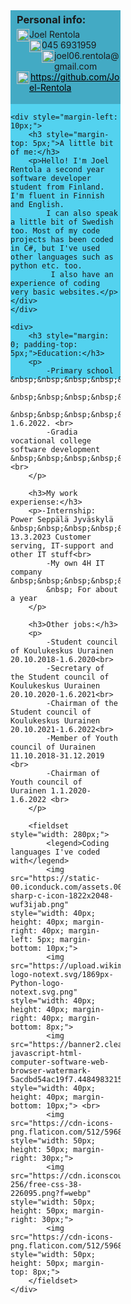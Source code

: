 <html lang="en">
<head>
    <meta charset="UTF-8">
    <meta name="viewport" content="width=device-width, initial-scale=1.0">
    <title>Document</title>
</head>
<style>
.info{
    float: left;
    width: 35%;
    height: 590px;
    background-color: #53d2ef;
    margin-right: 25px;
}
.box{
    height: 150px;
    background-color: #43aac4;
    padding-left: 10px;
}
.box img{
    float: left;
}
</style>
<body>
    <div class="info">
    <div class="box">
        <h3 style="margin-top: 0; margin-bottom: 5px; padding-top: 5px;">Personal info:</h3>
        <img src="https://icons.veryicon.com/png/o/internet--web/55-common-web-icons/person-4.png" style="height: 20px; width: 20px; background-color: #43aac4;"><p style="margin: 0;">Joel Rentola</p>
        <img src="https://cdn2.iconfinder.com/data/icons/font-awesome/1792/phone-512.png" style="height: 20px; width: 20px;"><p style="margin: 0;">045 6931959</p>
        <img src="https://cdn-icons-png.flaticon.com/512/4213/4213968.png" style="height: 20px; width: 20px;"><p style="margin: 0; margin-left: 22px;">joel06.rentola@gmail.com</p>
        <img src="https://cdn-icons-png.flaticon.com/512/25/25231.png" style="height: 20px; width: 20px;"><a href="https://github.com/Joel-Rentola" target="_blank" style="margin: 0; margin-top: 0px; margin-left: 2px; color: black;">https://github.com/Joel-Rentola</a>
    </div>

    <div style="margin-left: 10px;">
        <h3 style="margin-top: 5px;">A little bit of me:</h3>
        <p>Hello! I'm Joel Rentola a second year software developer student from Finland. I'm fluent in Finnish and English.
            I can also speak a little bit of Swedish too. Most of my code projects has been coded in C#, but I've used other languages such as python etc. too.
             I also have an experience of coding very basic websites.</p>
    </div>
    </div>

    <div>
        <h3 style="margin: 0; padding-top: 5px;">Education:</h3>
        <p>
            -Primary school &nbsp;&nbsp;&nbsp;&nbsp;&nbsp;&nbsp;&nbsp;&nbsp;&nbsp;&nbsp;&nbsp;&nbsp;&nbsp;&nbsp;&nbsp;&nbsp;&nbsp;&nbsp;&nbsp;&nbsp;&nbsp;&nbsp;&nbsp;
            &nbsp;&nbsp;&nbsp;&nbsp;&nbsp;&nbsp;&nbsp;&nbsp;&nbsp;&nbsp;&nbsp;&nbsp;&nbsp;&nbsp;&nbsp;&nbsp;&nbsp;&nbsp;&nbsp;&nbsp;&nbsp;&nbsp;&nbsp;&nbsp;&nbsp;&nbsp;
            &nbsp;&nbsp;&nbsp;&nbsp;&nbsp;&nbsp;&nbsp;&nbsp;&nbsp;&nbsp;&nbsp;&nbsp;&nbsp;&nbsp;&nbsp;graduated 1.6.2022. <br>
            -Gradia vocational college software development &nbsp;&nbsp;&nbsp;&nbsp;&nbsp;&nbsp;&nbsp;&nbsp;&nbsp;&nbsp;&nbsp;&nbsp;&nbsp;ongoing <br>
        </p>
    
        <h3>My work experiense:</h3>
        <p>-Internship: Power Seppälä Jyväskylä &nbsp;&nbsp;&nbsp;&nbsp;&nbsp;&nbsp;&nbsp;9.2.2023-13.3.2023 Customer serving, IT-support and other IT stuff<br>
            -My own 4H IT company &nbsp;&nbsp;&nbsp;&nbsp;&nbsp;&nbsp;&nbsp;&nbsp;&nbsp;&nbsp;&nbsp;&nbsp;&nbsp;&nbsp;&nbsp;&nbsp;&nbsp;&nbsp;&nbsp;&nbsp;&nbsp;&nbsp;&nbsp;
            &nbsp; For about a year
        </p>
    
        <h3>Other jobs:</h3>
        <p>
            -Student council of Koulukeskus Uurainen 20.10.2018-1.6.2020<br>
            -Secretary of the Student council of Koulukeskus Uurainen 20.10.2020-1.6.2021<br>
            -Chairman of the Student council of Koulukeskus Uurainen 20.10.2021-1.6.2022<br>
            -Member of Youth council of Uurainen 11.10.2018-31.12.2019 <br>
            -Chairman of Youth council of Uurainen 1.1.2020-1.6.2022 <br>
        </p>
    
        <fieldset style="width: 280px;">
            <legend>Coding languages I've coded with</legend>
            <img src="https://static-00.iconduck.com/assets.00/c-sharp-c-icon-1822x2048-wuf3ijab.png" style="width: 40px; height: 40px; margin-right: 40px; margin-left: 5px; margin-bottom: 10px;">
            <img src="https://upload.wikimedia.org/wikipedia/commons/thumb/c/c3/Python-logo-notext.svg/1869px-Python-logo-notext.svg.png" style="width: 40px; height: 40px; margin-right: 40px; margin-bottom: 8px;">
            <img src="https://banner2.cleanpng.com/20180411/cvq/kisspng-javascript-html-computer-software-web-browser-watermark-5acdbd54ac19f7.4484983215234327887049.jpg" style="width: 40px; height: 40px; margin-bottom: 10px;"> <br>
            <img src="https://cdn-icons-png.flaticon.com/512/5968/5968267.png" style="width: 50px; height: 50px; margin-right: 30px;">
            <img src="https://cdn.iconscout.com/icon/free/png-256/free-css-38-226095.png?f=webp" style="width: 50px; height: 50px; margin-right: 30px;">
            <img src="https://cdn-icons-png.flaticon.com/512/5968/5968332.png" style="width: 50px; height: 50px; margin-top: 8px;">
        </fieldset>
    </div>
</body>
</html>
